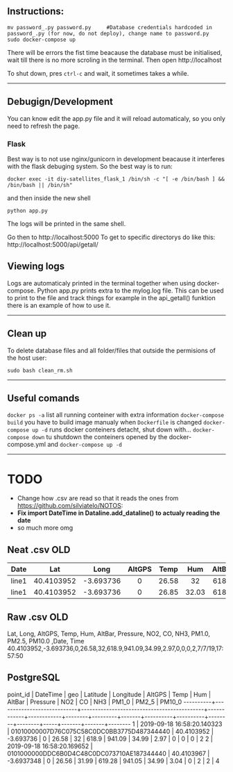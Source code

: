 ## Instructions:
 ```
 mv password_.py password.py     #Database credentials hardcoded in password_.py (for now, do not deploy), change name to password.py
 sudo docker-compose up
 ```
 There will be errors the fist time beacause the database must be initialised, wait till there is no more scroling in the terminal. Then open http://localhost
 
 
 To shut down, pres `ctrl-c` and wait, it sometimes takes a while.
 ___
## Debugign/Development
You can know edit the app.py file and it will reload automaticaly, so you only need to refresh the page. 
### Flask
Best way is to not use nginx/gunicorn in development beacause it interferes with the flask debuging system. So the best way is to run:
```
docker exec -it diy-satellites_flask_1 /bin/sh -c "[ -e /bin/bash ] && /bin/bash || /bin/sh"
```
and then inside the new shell
```
python app.py
```
The logs will be printed in the same shell.
 
Go then to http://localhost:5000
To get to specific directorys do like this: http://localhost:5000/api/getall/
## Viewing logs
Logs are automaticaly printed in the terminal together when using docker-compose. Python app.py prints extra to the mylog.log file. This can be used to print to the file and track things for example in the api_getall() funktion there is an example of how to use it.
___
## Clean up
To delete database files and all folder/files that outside the permisions of the host user:
```
sudo bash clean_rm.sh
```
___
## Useful comands 
`docker ps -a` list all running conteiner with extra information
`docker-compose build` you have to build image manualy when `Dockerfile` is changed 
`docker-compose up -d` runs docker conteiners detacht, shut down with...
`docker-compose down` tu shutdown the conteiners opened by the docker-compose.yml and `docker-compose up -d`
___
# TODO
* Change how .csv are read so that it reads the ones from https://github.com/silviatelo/NOTOS: 
* **Fix import DateTime in Dataline.add_dataline() to actualy reading the date**
* so much more omg 
## Neat .csv **OLD**
 Date  |    Lat    |    Long   | AltGPS | Temp  | Hum  |AltBar | Pressure |  NO2  |  CO  | NH3 | PM1.0 | PM2.5 | PM10.0 |  Date  |  Time    |
:-----:|:---------:|:---------:|:------:|:-----:|:----:|:-----:|:--------:|:-----:|:----:|:---:|:-----:|:-----:|:------:|:------:|:--------:|
line1  |40.4103952 | -3.693736 |   0    | 26.58 |  32  | 618.9 |  941.09  | 34.99 | 2.97 |  0  |   0   |   0   |   2    | 7/7/19 | 17:57:50 |
line1  |40.4103952 | -3.693736 |   0    | 26.85 | 32.03| 618.7 |  941.11  | 33.23 | 3.22 |  0  |   2   |   3   |   3    | 7/7/19 | 17:57:50 |

## Raw .csv **OLD**
Lat, Long, AltGPS, Temp, Hum, AltBar, Pressure, NO2, CO, NH3, PM1.0, PM2.5, PM10.0 ,Date, Time
40.4103952,-3.693736,0,26.58,32,618.9,941.09,34.99,2.97,0,0,0,2,7/7/19,17:57:50

## PostgreSQL
point_id |          DateTime          |                    geo                     |  Latitude  | Longitude  | AltGPS |  Temp   |  Hum  |  AltBar  | Pressure |  NO2   |   CO   | NH3 | PM1_0 | PM2_5 | PM10_0 
----------+----------------------------+--------------------------------------------+------------+------------+--------+---------+-------+----------+----------+--------+--------+-----+-------+-------+--------
        1 | 2019-09-18 16:58:20.140323 | 01010000007D76C075C58C0DC0BB3775D487344440 | 40.4103952 |  -3.693736 |      0 |   26.58 |    32 |    618.9 |   941.09 |  34.99 |   2.97 |   0 |     0 |     0 |      2
        2 | 2019-09-18 16:58:20.169652 | 0101000000DDC6B0D4C48C0DC073710AE187344440 | 40.4103967 | -3.6937348 |      0 |   26.56 | 31.99 |   619.28 |   941.05 |  34.99 |   3.04 |   0 |     2 |     2 |      4

